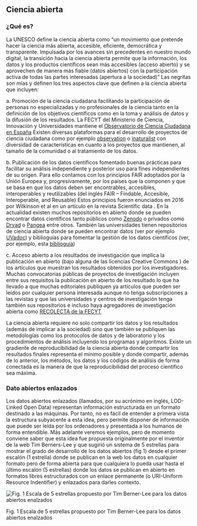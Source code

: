 ##	Ciencia abierta

### ¿Qué es?
La UNESCO  define la ciencia abierta como “un movimiento que pretende hacer la ciencia más abierta, accesible, eficiente, democrática y transparente. Impulsada por los avances sin precedentes en nuestro mundo digital, la transición hacia la ciencia abierta permite que la información, los datos y los productos científicos sean más accesibles (acceso abierto) y se aprovechen de manera más fiable (datos abiertos) con la participación activa de todas las partes interesadas (apertura a la sociedad)” Las negritas son mías y definen los tres aspectos clave que definen a la ciencia abierta que incluyen:

a.	Promoción de la ciencia ciudadana  facilitando la participación de personas no especializadas y no profesionales de la ciencia tanto en la definición de los objetivos científicos como en la toma y análisis de datos y la difusión de los resultados. La FECYT del Ministerio de Ciencia, Innovación y Universidades mantiene el [Observatorio de Ciencia Ciudadana en España](https://ciencia-ciudadana.es/) Existen diversas plataformas para el desarrollo de proyectos de ciencia ciudadana como por ejemplo [observation](https://observation.org/) o [inaturalist](https://www.inaturalist.org/) con diversidad de características en cuanto a los proyectos que mantienen, al tamaño de la comunidad o al tratamiento de los datos. 

b.	Publicación de los datos científicos fomentado buenas prácticas para facilitar su análisis independiente y posterior uso para fines independientes de su origen. Para ello contamos con los principios FAIR  adoptados por la Unión Europea y, progresivamente, por los países que la componen y que se basa en que los datos deben ser encontrables, accesibles, interoperables y reutilizables (del inglés FAIR – Findable, Accesible, Interoperable, and Reusable) Estos principios fueron enunciados en 2016 por Wilkinson et al en un artículo en la revista Scientific data  . En la actualidad existen muchos repositorios en abierto donde se pueden encontrar datos científicos tanto públicos como [Zenodo](https://zenodo.org/) o privados como [Dryad](https://datadryad.org) o [Pangea](https://pangaea.de/) entre otros. También las universidades tienen repositorios de ciencia abierta donde se pueden encontrar datos (ver por ejemplo [UVadoc](https://uvadoc.uva.es/))  y biblioguías para fomentar la gestión de los datos científicos (ver, por ejemplo, esta [biblioguía](https://biblioguias.uva.es/datos-investigacion)) 

c.	Acceso abierto a los resultados de investigación que implica la publicación en abierto (bajo alguna de las licencias Creative Commons ) de los artículos que muestran los resultados obtenidos por los investigadores. Muchas convocatorias públicas de proyectos de investigación incluyen entre sus requisitos la publicación en abierto de los resultado lo que ha llevado a que muchas editoriales publiquen ya artículos que pueden ser leídos por cualquier persona interesada aunque no tenga subscripciones a las revistas y que las universidades y centros de investigación tenga también sus repositorios  e incluso haya agregadores de investigación abierta como [RECOLECTA de la FECYT](https://recolecta.fecyt.es/)

La ciencia abierta requiere no solo compartir los datos y los resultados (además de implicar a la sociedad) sino que también se publiquen las metodologías como los protocolos de datos y de laboratorio y los procedimientos de análisis incluyendo los programas y algoritmos. Existe un gradiente de reproducibilidad de la ciencia abierta donde compartir los resultados finales representa el mínimo posible y donde compartir, además de lo anterior, los métodos, los datos y los códigos de análisis de forma conectada es la manera de que la reproducibilidad del proceso científico sea máxima. 

### Dato abiertos enlazados
Los datos abiertos enlazados  (llamados, por su acrónimo en inglés, LOD-Linked Open Data) representan información estructurada en un formato destinado a las máquinas. Por tanto, no es fácil de entender a primera vista la estructura subyacente a esta idea, pero permite disponer de información que puede ser leída por los ordenadores y presentada a los humanos de forma entendible. Más adelante veremos ejemplos, pero de momento conviene saber que esta idea fue propuesta originalmente por el inventor de la web Tim Berners-Lee y que sugirió un sistema de 5 estrellas  para mostrar el grado de desarrollo de los datos abiertos (fig 1) desde el primer escalón (1 estrella) donde se publican en la web los datos en cualquier formato pero de forma abierta para que cualquiera lo pueda usar hasta el último escalón (5 estrellas) donde los datos se publican en abierto en formatos libres estructurados con un enlace permanente (o URI-Uniform Resource Indentifier) y enlazados para darles contexto.


 ![Fig. 1 Escala de 5 estrellas propuesto por Tim Berner-Lee para los datos abiertos enalzados](https://5stardata.info/images/5-star-steps.png)
 
Fig. 1 Escala de 5 estrellas propuesto por Tim Berner-Lee para los datos abiertos enalzados
